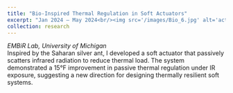 ```yaml
---
title: "Bio-Inspired Thermal Regulation in Soft Actuators"
excerpt: "Jan 2024 – May 2024<br/><img src='/images/Bio_6.jpg' alt='actuator' style='max-width:100%; height:auto; width:50%;'>"
collection: research
---
```


*EMBiR Lab, University of Michigan*  
Inspired by the Saharan silver ant, I developed a soft actuator that passively scatters infrared radiation to reduce thermal load. The system demonstrated a 15°F improvement in passive thermal regulation under IR exposure, suggesting a new direction for designing thermally resilient soft systems.